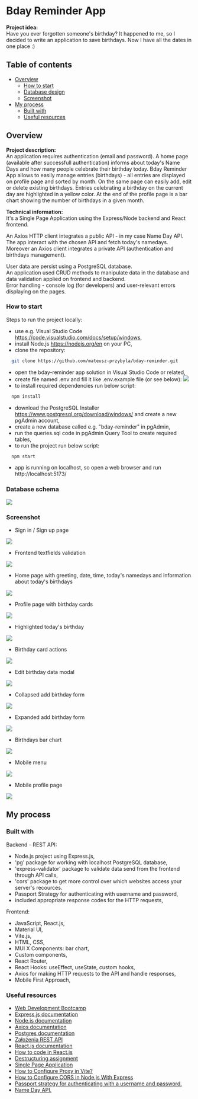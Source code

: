 # Bday Reminder App

**Project idea:**\
Have you ever forgotten someone's birthday? It happened to me, so I decided to write an application to save birthdays.
Now I have all the dates in one place :)

## Table of contents

- [Overview](#overview)
  - [How to start](#how-to-start)
  - [Database design](#database-design)
  - [Screenshot](#screenshot)
- [My process](#my-process)
  - [Built with](#built-with)
  - [Useful resources](#useful-resources)

## Overview

**Project description:**\
An application requires authentication (email and password).
A home page (available after successfull authentication) informs about today's Name Days and how many people celebrate their birthday today.
Bday Reminder App allows to easily manage entries (birthdays) - all entries are displayed on profile page and sorted by month. On the same page can easily add, edit or delete existing birthdays.
Entries celebrating a birthday on the current day are highlighted in a yellow color.
At the end of the profile page is a bar chart showing the number of birthdays in a given month.

**Technical information:**\
It's a Single Page Application using the Express/Node backend and React frontend.

An Axios HTTP client integrates a public API - in my case Name Day API. The app interact with the chosen API and fetch today's namedays.\
Moreover an Axios client integrates a private API (authentication and birthdays management).

User data are persist using a PostgreSQL database.\
An application used CRUD methods to manipulate data in the database and data validation applied on frontend and backend.\
Error handling - console log (for developers) and user-relevant errors displaying on the pages.

### How to start

Steps to run the project locally:

- use e.g. Visual Studio Code https://code.visualstudio.com/docs/setup/windows,
- install Node.js https://nodejs.org/en on your PC,
- clone the repository:

```bash
  git clone https://github.com/mateusz-przybyla/bday-reminder.git
```

- open the bday-reminder app solution in Visual Studio Code or related,
- create file named .env and fill it like .env.example file (or see below):
  ![](./readme/env.jpg)
- to install required dependencies run below script:

```bash
  npm install
```

- download the PostgreSQL Installer https://www.postgresql.org/download/windows/ and create a new pgAdmin account,
- create a new database called e.g. "bday-reminder" in pgAdmin,
- run the queries.sql code in pgAdmin Query Tool to create required tables,
- to run the project run below script:

```bash
  npm start
```

- app is running on localhost, so open a web browser and run http://localhost:5173/

### Database schema

![](./readme/database_schema.jpg)

### Screenshot

- Sign in / Sign up page

![](./readme/sign_in_sign_up.jpg)

- Frontend textfields validation

![](./readme/frontend_textfield_validation.jpg)

- Home page with greeting, date, time, today's namedays and information about today's birthdays

![](./readme/home_page.jpg)

- Profile page with birthday cards

![](./readme/dashboard_with_birthday_cards.jpg)

- Highlighted today's birthday

![](./readme/highlighted_todays_birthday.jpg)

- Birthday card actions

![](./readme/birthday_card_actions.jpg)

- Edit birthday data modal

![](./readme/edit_birthday_card_modal.jpg)

- Collapsed add birthday form

![](./readme/add_birthday_form_collapsed.jpg)

- Expanded add birthday form

![](./readme/add_birthday_form_expanded.jpg)

- Birthdays bar chart

![](./readme/birthdays_bar_chart.jpg)

- Mobile menu

![](./readme/mobile_menu.jpg)

- Mobile profile page

![](./readme/mobile_dashboard.jpg)

## My process

### Built with

Backend - REST API:

- Node.js project using Express.js,
- 'pg' package for working with localhost PostgreSQL database,
- 'express-validator' package to validate data send from the frontend through API calls,
- 'cors' package to get more control over which websites access your server's recources.
- Passport Strategy for authenticating with username and password,
- included appropriate response codes for the HTTP requests,

Frontend:

- JavaScript, React.js,
- Material UI,
- Vite.js,
- HTML, CSS,
- MUI X Components: bar chart,
- Custom components,
- React Router,
- React Hooks: useEffect, useState, custom hooks,
- Axios for making HTTP requests to the API and handle responses,
- Mobile First Approach,

### Useful resources

- [Web Development Bootcamp](https://www.udemy.com/course/the-complete-web-development-bootcamp/?couponCode=KEEPLEARNING)
- [Express.js documentation](https://expressjs.com/)
- [Node.js documentation](https://nodejs.org/docs/latest/api/)
- [Axios documentation](https://axios-http.com/docs/intro)
- [Postgres documentation](https://www.postgresql.org/)
- [Założenia REST API](https://devszczepaniak.pl/wprowadzenie-do-rest-api/)
- [React.js documentation](https://legacy.reactjs.org/)
- [How to code in React.js](https://www.digitalocean.com/community/tutorial-series/how-to-code-in-react-js)
- [Destructuring assignment](https://developer.mozilla.org/en-US/docs/Web/JavaScript/Reference/Operators/Destructuring_assignment)
- [Single Page Application](https://kissdigital.com/pl/blog/single-page-application-jak-dziala-spa-i-czym-sie-rozni-od-mpa)
- [How to Configure Proxy in Vite?](https://www.geeksforgeeks.org/how-to-configure-proxy-in-vite/)
- [How to Configure CORS in Node.js With Express](https://dev.to/speaklouder/how-to-configure-cors-in-nodejs-with-express-11h)
- [Passport strategy for authenticating with a username and password.](https://www.passportjs.org/packages/passport-local/)
- [Name Day API.](https://nameday.abalin.net/docs/)
